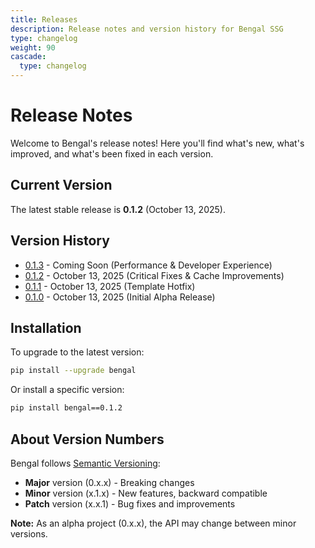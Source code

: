 ```yaml
---
title: Releases
description: Release notes and version history for Bengal SSG
type: changelog
weight: 90
cascade:
  type: changelog
---
```


# Release Notes

Welcome to Bengal's release notes! Here you'll find what's new, what's improved, and what's been fixed in each version.

## Current Version

The latest stable release is **0.1.2** (October 13, 2025).

## Version History

- [0.1.3](0.1.3/) - Coming Soon (Performance & Developer Experience)
- [0.1.2](0.1.2/) - October 13, 2025 (Critical Fixes & Cache Improvements)
- [0.1.1](0.1.1/) - October 13, 2025 (Template Hotfix)
- [0.1.0](0.1.0/) - October 13, 2025 (Initial Alpha Release)

## Installation

To upgrade to the latest version:

```bash
pip install --upgrade bengal
```

Or install a specific version:

```bash
pip install bengal==0.1.2
```

## About Version Numbers

Bengal follows [Semantic Versioning](https://semver.org/):
- **Major** version (0.x.x) - Breaking changes
- **Minor** version (x.1.x) - New features, backward compatible
- **Patch** version (x.x.1) - Bug fixes and improvements

**Note:** As an alpha project (0.x.x), the API may change between minor versions.
